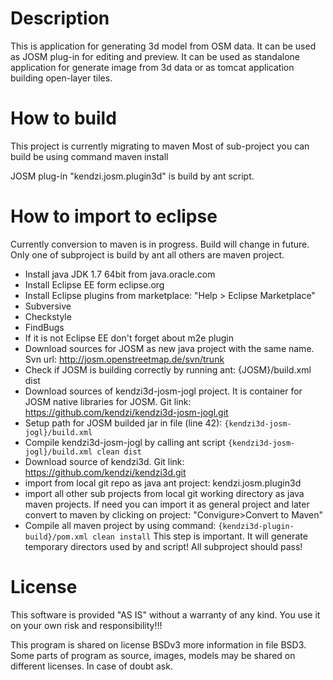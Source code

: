 # Description

This is application for generating 3d model from OSM data. It can be used as JOSM plug-in for editing and preview. It can be used as standalone application for generate image from 3d data or as tomcat application building open-layer tiles.

# How to build

This project is currently migrating to maven
Most of sub-project you can build be using command 
maven install

JOSM plug-in "kendzi.josm.plugin3d" is build by ant script.

# How to import to eclipse
Currently conversion to maven is in progress. Build will change in future. 
Only one of subproject is build by ant all others are maven project. 

* Install java JDK 1.7 64bit from java.oracle.com
* Install Eclipse EE form eclipse.org
* Install Eclipse plugins from marketplace: "Help > Eclipse Marketplace"
 * Subversive
 * Checkstyle
 * FindBugs
 * If it is not Eclipse EE don't forget about m2e plugin
* Download sources for JOSM as new java project with the same name. Svn url: 
http://josm.openstreetmap.de/svn/trunk
* Check if JOSM is building correctly by running ant:
{JOSM}/build.xml dist
* Download sources of kendzi3d-josm-jogl project. It is container for JOSM native libraries for JOSM. Git link:
https://github.com/kendzi/kendzi3d-josm-jogl.git
* Setup path for JOSM builded jar in file (line 42):
```{kendzi3d-josm-jogl}/build.xml```
* Compile kendzi3d-josm-jogl by calling ant script
```{kendzi3d-josm-jogl}/build.xml clean dist```
* Download source of kendzi3d. Git link: 
https://github.com/kendzi/kendzi3d.git
 * import from local git repo as java ant project: kendzi.josm.plugin3d
 * import all other sub projects from local git working directory as java maven projects. If need you can import it as general project and later convert to maven by clicking on project: "Convigure>Convert to Maven"
* Compile all maven project by using command:
``` {kendzi3d-plugin-build}/pom.xml clean install ```
This step is important. It will generate temporary directors used by and script! All subproject should pass!


# License

This software is provided "AS IS" without a warranty of any kind.  You use it on your own risk and responsibility!!!

This program is shared on license BSDv3 more information in file BSD3.
Some parts of program as source, images, models may be shared on different licenses. In case of doubt ask.

